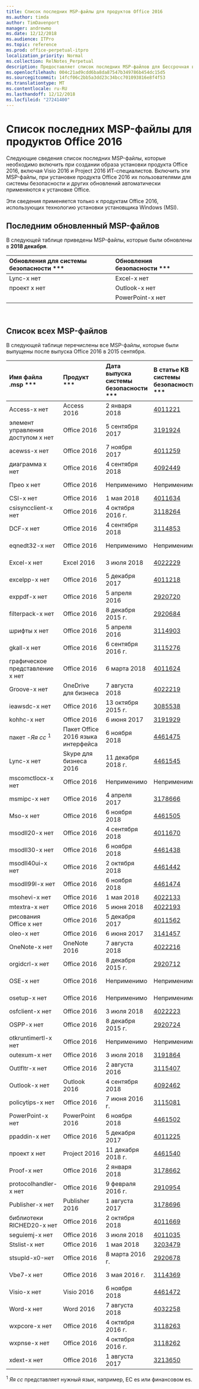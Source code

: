 ```yaml
---
title: Список последних MSP-файлы для продуктов Office 2016
ms.author: timda
author: TimDavenport
manager: andrewmo
ms.date: 12/12/2018
ms.audience: ITPro
ms.topic: reference
ms.prod: office-perpetual-itpro
localization_priority: Normal
ms.collection: RelNotes_Perpetual
description: Предоставляет список последних MSP-файлов для Бессрочная версий Office 2016, использующие установщика Windows (MSI) для ИТ-специалистов
ms.openlocfilehash: 004c21ad9cdd6ba8da87547b349786b454dc15d5
ms.sourcegitcommit: 14fcf06c2bb5a3dd23c34bcc701093816e8f4f53
ms.translationtype: MT
ms.contentlocale: ru-RU
ms.lasthandoff: 12/12/2018
ms.locfileid: "27241400"
---
```

# <a name="list-of-the-most-current-msp-files-for-office-2016-products"></a>Список последних MSP-файлы для продуктов Office 2016

Следующие сведения список последних MSP-файлы, которые необходимо включить при создании образа установки продукта Office 2016, включая Visio 2016 и Project 2016 ИТ-специалистов. Включить эти MSP-файлы, при установке продукта Office 2016 их пользователями для системы безопасности и других обновлений автоматически применяются к установке Office.
  
Эти сведения применяется только к продуктам Office 2016, использующих технологию установки установщика Windows (MSI).
  
## <a name="most-recently-updated-msp-files"></a>Последним обновленный MSP-файлов

В следующей таблице приведены MSP-файлы, которые были обновлены в **2018 декабря**.
  
|Обновления для системы безопасности ***|Обновления безопасности ***|
|:-----|:-----|
|Lync-x нет  <br/> |Excel-x нет  <br/> |
|проект x нет  <br/> |Outlook-x нет  <br/> |
|  <br/> |PowerPoint-x нет  <br/> |

<br/>

## <a name="list-of-all-msp-files"></a>Список всех MSP-файлов

В следующей таблице перечислены все MSP-файлы, которые были выпущены после выпуска Office 2016 в 2015 сентября.
  
|Имя файла .msp ***|Продукт ***|Дата выпуска системы безопасности ***|В статье KB системы безопасности ***|Дата выпуска безопасности ***|Безопасность выпуску КБ статья ***|Статья БАЗЫ знаний замещена безопасности ***|
|:-----|:-----|:-----|:-----|:-----|:-----|:-----|
|Access-x нет  <br/> |Access 2016  <br/> |2 января 2018  <br/> |[4011221](https://support.microsoft.com/help/4011221) <br/> |10 июля 2018 г.  <br/> |[4018338](https://support.microsoft.com/en-us/help/4018338) <br/> |[4011665](https://support.microsoft.com/en-us/help/4011665) <br/> |
|элемент управления доступом x нет  <br/> |Office 2016  <br/> |5 сентября 2017  <br/> |[3191924](https://support.microsoft.com/help/3191924) <br/> |13 февраля 2018 г.  <br/> |[4011143](https://support.microsoft.com/help/4011143) <br/> |Неприменимо  <br/> |
|acewss-x нет  <br/> |Office 2016  <br/> |7 ноября 2017  <br/> |[4011259](https://support.microsoft.com/help/4011259) <br/> |Неприменимо  <br/> |Неприменимо  <br/> |Неприменимо  <br/> |
|диаграмма x нет  <br/> |Office 2016  <br/> |4 сентября 2018  <br/> |[4092449](https://support.microsoft.com/en-us/help/4092449) <br/> |10 апреля 2018 г.  <br/> |[4018319](https://support.microsoft.com/en-us/help/4018319) <br/> |[4011095](https://support.microsoft.com/en-us/help/4011095) <br/> |
|Прео x нет  <br/> |Office 2016  <br/> |Неприменимо  <br/> |Неприменимо  <br/> |12 сентября 2017 г.  <br/> |[3213551](https://support.microsoft.com/help/3213551) <br/> |[3203383](https://support.microsoft.com/help/3203383) <br/> |
|CSI-x нет  <br/> |Office 2016  <br/> |1 мая 2018  <br/> |[4011634](https://support.microsoft.com/en-us/help/4011634) <br/> |Неприменимо  <br/> |Неприменимо  <br/> |Неприменимо  <br/> |
|csisyncclient-x нет  <br/> |Office 2016  <br/> |4 октября 2016 г.  <br/> |[3118264](https://support.microsoft.com/help/3118264) <br/> |Неприменимо  <br/> |Неприменимо  <br/> |Неприменимо  <br/> |
|DCF-x нет  <br/> |Office 2016  <br/> |4 сентября 2018  <br/> |[3114853](https://support.microsoft.com/help/3114853) <br/> |Неприменимо  <br/> |Неприменимо  <br/> |Неприменимо  <br/> |
|eqnedt32-x нет  <br/> |Office 2016  <br/> |Неприменимо  <br/> |Неприменимо  <br/> |9 января 2018 г.  <br/> |[4011574](https://support.microsoft.com/help/4011574) <br/> |[4011262](https://support.microsoft.com/help/4011262)  <br/> |
|Excel-x нет  <br/> |Excel 2016  <br/> |3 июля 2018  <br/> |[4022229](https://support.microsoft.com/help/4022229) <br/> |11 декабря 2018 г.  <br/> |[4461542](https://support.microsoft.com/en-us/help/4461542) <br/> |[4461503](https://support.microsoft.com/en-us/help/4461503) <br/> |
|excelpp-x нет  <br/> |Office 2016  <br/> |5 декабря 2017  <br/> |[4011218](https://support.microsoft.com/help/4011218) <br/> |Неприменимо  <br/> |Неприменимо  <br/> |Неприменимо  <br/> |
|exppdf-x нет  <br/> |Office 2016  <br/> |5 апреля 2016  <br/> |[2920720](https://support.microsoft.com/help/2920720) <br/> |Неприменимо  <br/> |Неприменимо  <br/> |Неприменимо  <br/> |
|filterpack-x нет  <br/> |Office 2016  <br/> |8 декабря 2015 г.  <br/> |[2920684](https://support.microsoft.com/help/2920684) <br/> |Неприменимо  <br/> |Неприменимо  <br/> |Неприменимо  <br/> |
|шрифты x нет  <br/> |Office 2016  <br/> |5 апреля 2016  <br/> |[3114903](https://support.microsoft.com/help/3114903) <br/> |Неприменимо  <br/> |Неприменимо  <br/> |Неприменимо  <br/> |
|gkall-x нет  <br/> |Office 2016  <br/> |6 сентября 2016 г.  <br/> |[3115276](https://support.microsoft.com/help/3115276) <br/> |Неприменимо  <br/> |Неприменимо  <br/> |Неприменимо  <br/> |
|графическое представление x нет  <br/> |Office 2016  <br/> |6 марта 2018  <br/> |[4011624](https://support.microsoft.com/en-us/help/4011624) <br/> |13 ноября 2018 г.  <br/> |[4022232](https://support.microsoft.com/en-us/help/4022232) <br/> |[4022177](https://support.microsoft.com/en-us/help/4022177)  <br/> |
|Groove-x нет  <br/> |OneDrive для бизнеса  <br/> |7 августа 2018  <br/> |[4022219](https://support.microsoft.com/help/4022219) <br/> |Неприменимо  <br/> |Неприменимо  <br/> |Неприменимо  <br/> |
|ieawsdc-x нет  <br/> |Office 2016  <br/> |13 октября 2015 г.  <br/> |[3085538](https://support.microsoft.com/help/3085538) <br/> |Неприменимо  <br/> |Неприменимо  <br/> |Неприменимо  <br/> |
|kohhc-x нет  <br/> |Office 2016  <br/> |6 июня 2017  <br/> |[3191929](https://support.microsoft.com/help/3191929) <br/> |Неприменимо  <br/> |Неприменимо  <br/> |Неприменимо  <br/> |
|пакет -*Яя сс* <sup>1</sup> <br/> |Пакет Office 2016 языка интерфейса  <br/> |6 ноября 2018  <br/> |[4461475](https://support.microsoft.com/en-us/help/4461475) <br/> |Неприменимо  <br/> |Неприменимо  <br/> |Неприменимо  <br/> |
|Lync-x нет  <br/> |Skype для бизнеса 2016  <br/> |11 декабря 2018 г.  <br/> |[4461545](https://support.microsoft.com/en-us/help/4461545) <br/> |13 ноября 2018 г.  <br/> |[4461473](https://support.microsoft.com/help/4461473) <br/> |[4022221](https://support.microsoft.com/help/4022221)  <br/> |
|mscomctlocx-x нет  <br/> |Office 2016  <br/> |Неприменимо  <br/> |Неприменимо  <br/> |12 января 2016 г.  <br/> |[2920727](https://support.microsoft.com/help/2920727) <br/> |Нет  <br/> |
|msmipc-x нет  <br/> |Office 2016  <br/> |4 апреля 2017  <br/> |[3178666](https://support.microsoft.com/help/3178666) <br/> |Неприменимо  <br/> |Неприменимо  <br/> |Неприменимо  <br/> |
|Mso-x нет  <br/> |Office 2016  <br/> |6 ноября 2018  <br/> |[4461505](https://support.microsoft.com/en-us/help/4461505) <br/> |9 октября 2018 г.  <br/> |[4461437](https://support.microsoft.com/en-us/help/4461437) <br/> |[4032233](https://support.microsoft.com/en-us/help/4032233) <br/> |
|msodll20-x нет  <br/> |Office 2016  <br/> |4 сентября 2018  <br/> |[4011670](https://support.microsoft.com/help/4011670) <br/> |13 июня 2017 г.  <br/> |[3178667](https://support.microsoft.com/help/3178667) <br/> |Нет  <br/> |
|msodll30-x нет  <br/> |Office 2016  <br/> |6 ноября 2018  <br/> |[4461438](https://support.microsoft.com/en-us/help/4461438) <br/> |12 сентября 2017 г.  <br/> |[4011126](https://support.microsoft.com/help/4011126) <br/> |[3213545](https://support.microsoft.com/help/3213545)  <br/> |
|msodll40ui-x нет  <br/> |Office 2016  <br/> |2 октября 2018  <br/> |[4461442](https://support.microsoft.com/en-us/help/4461442) <br/> |10 мая 2016 г.  <br/> |[3115103](https://support.microsoft.com/help/3115103) <br/> |Нет  <br/> |
|msodll99l-x нет  <br/> |Office 2016  <br/> |6 ноября 2018  <br/> |[4461474](https://support.microsoft.com/en-us/help/4461474) <br/> |9 января 2018 г.  <br/> |[4011622](https://support.microsoft.com/help/4011622) <br/> |[4011038](https://support.microsoft.com/help/4011038)  <br/> |
|msohevi-x нет  <br/> |Office 2016  <br/> |1 мая 2018  <br/> |[4022133](https://support.microsoft.com/en-us/help/4022133) <br/> |Неприменимо  <br/> |Неприменимо  <br/> |Неприменимо  <br/> |
|mtextra-x нет  <br/> |Office 2016  <br/> |5 июня 2018  <br/> |[4022193](https://support.microsoft.com/en-us/help/4022193) <br/> |Неприменимо  <br/> |Неприменимо  <br/> |Неприменимо  <br/> |
|рисования Office x нет  <br/> |Office 2016  <br/> |5 декабря 2017  <br/> |[4011562](https://support.microsoft.com/help/4011562) <br/> |10 апреля 2018 г.  <br/> |[4011628](https://support.microsoft.com/en-us/help/4011628) <br/> |[3203474](https://support.microsoft.com/en-us/help/3203474) <br/> |
|oleo-x нет  <br/> |Office 2016  <br/> |6 июня 2017  <br/> |[3141457](https://support.microsoft.com/help/3141457) <br/> |Неприменимо  <br/> |Неприменимо  <br/> |Неприменимо  <br/> |
|OneNote-x нет  <br/> |OneNote 2016  <br/> |7 августа 2018  <br/> |[4022216](https://support.microsoft.com/en-us/help/4022216) <br/> |9 августа 2016 г.  <br/> |[3115419](https://support.microsoft.com/help/3115419) <br/> |[3114862](https://support.microsoft.com/help/3114862)  <br/> |
|orgidcrl-x нет  <br/> |Office 2016  <br/> |8 декабря 2015 г.  <br/> |[2920712](https://support.microsoft.com/help/2920712) <br/> |Неприменимо  <br/> |Неприменимо  <br/> |Неприменимо  <br/> |
|OSE-x нет  <br/> |Office 2016  <br/> |Неприменимо  <br/> |Неприменимо  <br/> |10 июля 2018 г.  <br/> |[4022176](https://support.microsoft.com/en-us/help/4022176) <br/> |[4011237](https://support.microsoft.com/en-us/help/4011237) <br/> |
|osetup-x нет  <br/> |Office 2016  <br/> |Неприменимо  <br/> |Неприменимо  <br/> |10 июля 2018 г.  <br/> |[4022172](https://support.microsoft.com/en-us/help/4022172) <br/> |[4011239](https://support.microsoft.com/en-us/help/4011239) <br/> |
|osfclient-x нет  <br/> |Office 2016  <br/> |3 июля 2018  <br/> |[4022223](https://support.microsoft.com/en-us/help/4022223) <br/> |Неприменимо  <br/> |Неприменимо  <br/> |Неприменимо  <br/> |
|OSPP-x нет  <br/> |Office 2016  <br/> |8 декабря 2015 г.  <br/> |[2920724](https://support.microsoft.com/help/2920724) <br/> |Неприменимо  <br/> |Неприменимо  <br/> |Неприменимо  <br/> |
|otkruntimertl-x нет  <br/> |Office 2016  <br/> |Неприменимо  <br/> |Неприменимо  <br/> |8 марта 2016 г.  <br/> |[3114690](https://support.microsoft.com/help/3114690) <br/> |Нет  <br/> |
|outexum-x нет  <br/> |Office 2016  <br/> |3 июля 2018  <br/> |[3191864](https://support.microsoft.com/help/3191864) <br/> |Неприменимо  <br/> |Неприменимо  <br/> |Неприменимо  <br/> |
|Outlfltr-x нет  <br/> |Office 2016  <br/> |2 августа 2016  <br/> |[3115407](https://support.microsoft.com/help/3115407) <br/> |Неприменимо  <br/> |Неприменимо  <br/> |Неприменимо  <br/> |
|Outlook-x нет  <br/> |Outlook 2016  <br/> |4 сентября 2018  <br/> |[4092462](https://support.microsoft.com/en-us/help/4092462) <br/> |11 декабря 2018 г.  <br/> |[4461544](https://support.microsoft.com/help/4461544) <br/> |[4461506](https://support.microsoft.com/help/4461506) <br/> |
|policytips-x нет  <br/> |Office 2016  <br/> |7 июня 2016 г.  <br/> |[3115081](https://support.microsoft.com/help/3115081) <br/> |Неприменимо  <br/> |Неприменимо  <br/> |Неприменимо  <br/> |
|PowerPoint-x нет  <br/> |PowerPoint 2016  <br/> |6 ноября 2018  <br/> |[4461502](https://support.microsoft.com/en-us/help/4461502) <br/> |11 декабря 2018 г.  <br/> |[4461532](https://support.microsoft.com/help/4461532) <br/> |[4461434](https://support.microsoft.com/en-us/help/4461434) <br/> |
|ppaddin-x нет  <br/> |Office 2016  <br/> |5 декабря 2017  <br/> |[4011225](https://support.microsoft.com/help/4011225) <br/> |Неприменимо  <br/> |Неприменимо  <br/> |Неприменимо  <br/> |
|проект x нет  <br/> |Project 2016  <br/> |11 декабря 2018 г.  <br/> |[4461540](https://support.microsoft.com/en-us/help/4461540) <br/> |13 ноября 2018 г.  <br/> |[4461478](https://support.microsoft.com/help/4461478) <br/> |[2920698](https://support.microsoft.com/help/2920698)  <br/> |
|Proof-x нет  <br/> |Office 2016  <br/> |2 января 2018  <br/> |[3178662](https://support.microsoft.com/help/3178662) <br/> |Неприменимо  <br/> |Неприменимо  <br/> |Неприменимо  <br/> |
|protocolhandler-x нет  <br/> |Office 2016  <br/> |9 февраля 2016 г.  <br/> |[2910954](https://support.microsoft.com/help/2910954) <br/> |Неприменимо  <br/> |Неприменимо  <br/> |Неприменимо  <br/> |
|Publisher-x нет  <br/> |Publisher 2016  <br/> |1 августа 2017  <br/> |[3178696](https://support.microsoft.com/help/3178696) <br/> |10 ноября 2015 г.  <br/> |[2920680](https://support.microsoft.com/help/2920680) <br/> |Нет  <br/> |
|библиотеки RICHED20-x нет  <br/> |Office 2016  <br/> |2 октября 2018  <br/> |[4011669](https://support.microsoft.com/help/4011669) <br/> |Неприменимо  <br/> |Неприменимо  <br/> |Неприменимо  <br/> |
|seguiemj-x нет  <br/> |Office 2016  <br/> |3 июля 2018  <br/> |[4011035](https://support.microsoft.com/help/4011035) <br/> |Неприменимо  <br/> |Неприменимо  <br/> |Неприменимо  <br/> ||
|Stslist-x нет  <br/> |Office 2016  <br/> |1 мая 2018  <br/> |[3203479](https://support.microsoft.com/en-us/help/3203479) <br/> |Неприменимо  <br/> |Неприменимо  <br/> |Неприменимо  <br/> |
|stsupld-x0-нет  <br/> |Office 2016  <br/> |8 марта 2016 г.  <br/> |[2920678](https://support.microsoft.com/help/2920678) <br/> |Неприменимо  <br/> |Неприменимо  <br/> |Неприменимо  <br/> |
|Vbe7-x нет  <br/> |Office 2016  <br/> |3 мая 2016 г.  <br/> |[3114369](https://support.microsoft.com/help/3114369) <br/> |8 ноября 2016 г.  <br/> |[3115135](https://support.microsoft.com/help/3115135) <br/> |Нет  <br/> |
|Visio-x нет  <br/> |Visio 2016  <br/> |6 ноября 2018  <br/> |[4461472](https://support.microsoft.com/en-us/help/4461472) <br/> |14 июня 2016 г.  <br/> |[3115041](https://support.microsoft.com/help/3115041) <br/> |[3114511](https://support.microsoft.com/help/3114511)  <br/> |
|Word-x нет  <br/> |Word 2016  <br/> |7 августа 2018  <br/> |[4032258](https://support.microsoft.com/help/4032258) <br/> |13 ноября 2018 г.  <br/> |[4461504](https://support.microsoft.com/en-us/help/4461504) <br/> |[4461449](https://support.microsoft.com/en-us/help/4461449) <br/> |
|wxpcore-x нет  <br/> |Office 2016  <br/> |4 октября 2016 г.  <br/> |[3118263](https://support.microsoft.com/help/3118263) <br/> |Неприменимо  <br/> |Неприменимо  <br/> |Неприменимо  <br/> |
|wxpnse-x нет  <br/> |Office 2016  <br/> |4 октября 2016 г.  <br/> |[3118262](https://support.microsoft.com/help/3118262) <br/> |Неприменимо  <br/> |Неприменимо  <br/> |Неприменимо  <br/> |
|xdext-x нет  <br/> |Office 2016  <br/> |1 августа 2017  <br/> |[3213650](https://support.microsoft.com/help/3213650) <br/> |Неприменимо  <br/> |Неприменимо  <br/> |Неприменимо  <br/> |
   
<sup>1</sup> *Яя сс* представляет нужный язык, например, ЕС es или финансовом es. 
  
